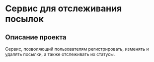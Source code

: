 # Cервис для отслеживания посылок

## Описание проекта 
Сервис, позволяющий пользователям регистрировать, изменять и удалять посылки, а
также отслеживать их статусы.

